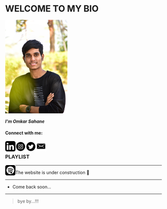 
# WELCOME TO MY BIO
<img width="200" alt="portfolio_view" src="DSC_0021-01.jpeg">
  
 ___I'm Omkar Sahane___

 #### Connect with me:
[<img align="left" alt="omkarsahane" width="33px" src="likedin.png" />][linkedin]
[<img align="left" alt="omkarsahane" width="33px" src="download.png" />][instagram]
[<img align="left" alt="omkarsahane" width="33px" src="twt.png" />][twt]
[<img align="left" alt="omkarsahane" width="33px" src="mail.png" />][mail]

[linkedin]: https://www.linkedin.com/in/omkar-sahane-7452691b2
[instagram]: https://instagram.com/omkar_sahane_?igshid=z91jvrcb9vwy
[twt]: https://twitter.com/Omkarsahane5?s=09
[mail]: mailto:omkarsahane121@gmail.com?subject=[GitHub]%20Source%20Han%20Sans

<br /> 

### PLAYLIST

[<img align="left" alt="omkarsahane" width="33px" src="spotify.png" />][spotify]

[spotify]: https://open.spotify.com/playlist/35iwwDlVguhCugOOwmbHOP?si=LpwJdGEATnipWBxaPzXalA&utm_source=copy-link
-- --
* The website is under construction 🚧
-- --
* Come back soon...
-- --
> bye by...!!!


